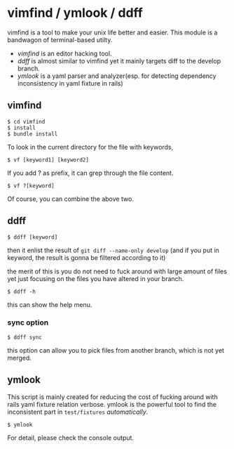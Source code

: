 # vimfind / ymlook / ddff

vimfind is a tool to make your unix life better and easier.
This module is a bandwagon of terminal-based utilty.

- *vimfind* is an editor hacking tool. 
- *ddff* is almost similar to vimfind yet it mainly targets diff to the develop branch.
- *ymlook* is a yaml parser and analyzer(esp. for detecting dependency inconsistency in yaml fixture in rails)

## vimfind

```
$ cd vimfind
$ install
$ bundle install
```

To look in the current directory for the file with keywords,

```
$ vf [keyword1] [keyword2]
```

If you add ? as prefix, it can grep through the file content.
```
$ vf ?[keyword]
```

Of course, you can combine the above two.

## ddff

```
$ ddff [keyword]
```

then it enlist the result of `git diff --name-only develop` (and if you put in keyword, the result is gonna be filtered according to it)

the merit of this is you do not need to fuck around with large amount of files yet just focusing on the files you have altered in your branch.


```
$ ddff -h
```
this can show the help menu.

### sync option

```
$ ddff sync
```
this option can allow you to pick files from another branch, which is not yet merged.


## ymlook

This script is mainly created for reducing the cost of fucking around with rails yaml fixture relation verbose. ymlook is the powerful tool to find the inconsistent part in `test/fixtures` *automatically*.

```
$ ymlook
```

For detail, please check the console output.
